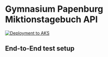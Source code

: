 # Gymnasium Papenburg Miktionstagebuch API

[![Deployment to AKS](https://github.com/gympapsc/gpmt-api/actions/workflows/deployment.yaml/badge.svg)](https://github.com/gympapsc/gpmt-api/actions/workflows/deployment.yaml)


## End-to-End test setup
